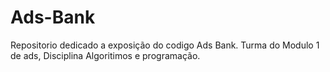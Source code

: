 # Ads-Bank
Repositorio dedicado a exposição do codigo Ads Bank. Turma do Modulo 1 de ads, Disciplina Algoritimos e programação.
